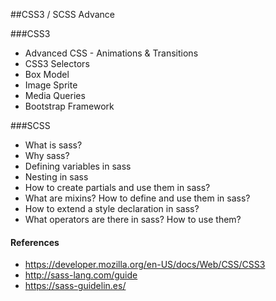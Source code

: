 ##CSS3 / SCSS Advance

###CSS3
* Advanced CSS - Animations & Transitions
* CSS3 Selectors
* Box Model
* Image Sprite
* Media Queries
* Bootstrap Framework

###SCSS

* What is sass?
* Why sass?
* Defining variables in sass
* Nesting in sass
* How to create partials and use them in sass?
* What are mixins? How to define and use them in sass?
* How to extend a style declaration in sass?
* What operators are there in sass? How to use them?

#### References
- https://developer.mozilla.org/en-US/docs/Web/CSS/CSS3
- http://sass-lang.com/guide
- https://sass-guidelin.es/

